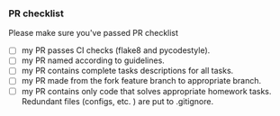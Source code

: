 ### PR checklist
Please make sure you've passed PR checklist
- [ ] my PR passes CI checks (flake8 and pycodestyle).
- [ ] my PR named according to guidelines.
- [ ] my PR contains complete tasks descriptions for all tasks.
- [ ] my PR made from the fork feature branch to appropriate branch.
- [ ] my PR contains only code that solves appropriate homework tasks. Redundant 
files (configs, etc. ) are put to .gitignore.
